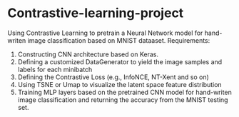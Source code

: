 # Contrastive-learning-project
Using Contrastive Learning to pretrain a Neural Network model for hand-writen image classification based on MNIST dataaset. Requirements:
1. Constructing CNN architecture based on Keras.
2. Defining a customized DataGenerator to yield the image samples and labels for each minibatch 
3. Defining the Contrastive Loss (e.g., InfoNCE, NT-Xent and so on)
4. Using TSNE or Umap to visualize the latent space feature distribution
5. Training MLP layers based on the pretrained CNN model for hand-writen image classification and returning the accuracy from the MNIST testing set.

